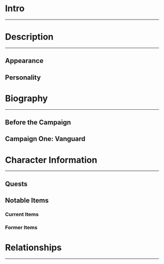 # Intro
---
# Description
---
## Appearance
## Personality
# Biography
---
## Before the Campaign
## Campaign One: Vanguard
# Character Information
---
## Quests
## Notable Items
### Current Items
### Former Items
# Relationships
---